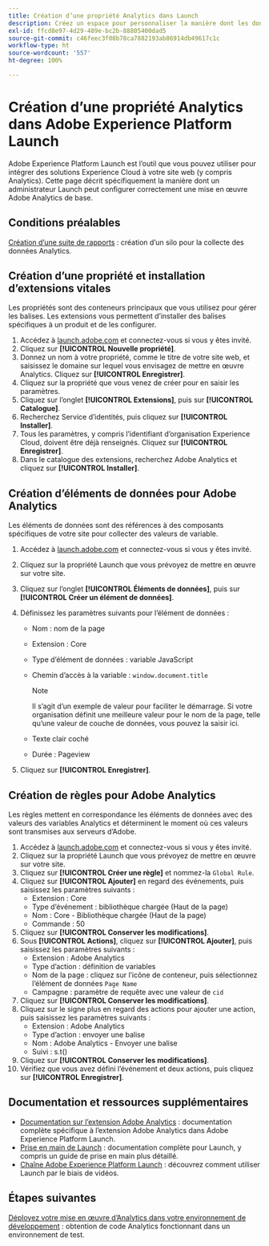 ```yaml
---
title: Création d’une propriété Analytics dans Launch
description: Créez un espace pour personnaliser la manière dont les données sont collectées à l’aide d’Adobe Experience Platform Launch.
exl-id: ffcd8e97-4d29-489e-bc2b-88805400dad5
source-git-commit: c46feec3f08b78ca7882193ab86914db49617c1c
workflow-type: ht
source-wordcount: '557'
ht-degree: 100%

---
```


# Création d’une propriété Analytics dans Adobe Experience Platform Launch

Adobe Experience Platform Launch est l’outil que vous pouvez utiliser pour intégrer des solutions Experience Cloud à votre site web (y compris Analytics). Cette page décrit spécifiquement la manière dont un administrateur Launch peut configurer correctement une mise en œuvre Adobe Analytics de base.

## Conditions préalables

[Création d’une suite de rapports](/help/admin/c-manage-report-suites/c-new-report-suite/t-create-a-report-suite.md) : création d’un silo pour la collecte des données Analytics.

## Création d’une propriété et installation d’extensions vitales

Les propriétés sont des conteneurs principaux que vous utilisez pour gérer les balises. Les extensions vous permettent d’installer des balises spécifiques à un produit et de les configurer.

1. Accédez à [launch.adobe.com](https://launch.adobe.com) et connectez-vous si vous y êtes invité.
1. Cliquez sur **[!UICONTROL Nouvelle propriété]**.
1. Donnez un nom à votre propriété, comme le titre de votre site web, et saisissez le domaine sur lequel vous envisagez de mettre en œuvre Analytics. Cliquez sur **[!UICONTROL Enregistrer]**.
1. Cliquez sur la propriété que vous venez de créer pour en saisir les paramètres.
1. Cliquez sur l’onglet **[!UICONTROL Extensions]**, puis sur **[!UICONTROL Catalogue]**.
1. Recherchez Service d’identités, puis cliquez sur **[!UICONTROL Installer]**.
1. Tous les paramètres, y compris l’identifiant d’organisation Experience Cloud, doivent être déjà renseignés. Cliquez sur **[!UICONTROL Enregistrer]**.
1. Dans le catalogue des extensions, recherchez Adobe Analytics et cliquez sur **[!UICONTROL Installer]**.

## Création d’éléments de données pour Adobe Analytics

Les éléments de données sont des références à des composants spécifiques de votre site pour collecter des valeurs de variable.

1. Accédez à [launch.adobe.com](https://launch.adobe.com) et connectez-vous si vous y êtes invité.
1. Cliquez sur la propriété Launch que vous prévoyez de mettre en œuvre sur votre site.
1. Cliquez sur l’onglet **[!UICONTROL Éléments de données]**, puis sur **[!UICONTROL Créer un élément de données]**.
1. Définissez les paramètres suivants pour l’élément de données :

   * Nom : nom de la page
   * Extension : Core
   * Type d’élément de données : variable JavaScript
   * Chemin d’accès à la variable : `window.document.title`

      >[!NOTE]
      >
      >Il s’agit d’un exemple de valeur pour faciliter le démarrage. Si votre organisation définit une meilleure valeur pour le nom de la page, telle qu’une valeur de couche de données, vous pouvez la saisir ici.
   * Texte clair coché
   * Durée : Pageview
1. Cliquez sur **[!UICONTROL Enregistrer]**.

## Création de règles pour Adobe Analytics

Les règles mettent en correspondance les éléments de données avec des valeurs des variables Analytics et déterminent le moment où ces valeurs sont transmises aux serveurs d’Adobe.

1. Accédez à [launch.adobe.com](https://launch.adobe.com) et connectez-vous si vous y êtes invité.
1. Cliquez sur la propriété Launch que vous prévoyez de mettre en œuvre sur votre site.
1. Cliquez sur **[!UICONTROL Créer une règle]** et nommez-la `Global Rule`.
1. Cliquez sur **[!UICONTROL Ajouter]** en regard des événements, puis saisissez les paramètres suivants :
   * Extension : Core
   * Type d’événement : bibliothèque chargée (Haut de la page)
   * Nom : Core - Bibliothèque chargée (Haut de la page)
   * Commande : 50
1. Cliquez sur **[!UICONTROL Conserver les modifications]**.
1. Sous **[!UICONTROL Actions]**, cliquez sur **[!UICONTROL Ajouter]**, puis saisissez les paramètres suivants :
   * Extension : Adobe Analytics
   * Type d’action : définition de variables
   * Nom de la page : cliquez sur l’icône de conteneur, puis sélectionnez l’élément de données `Page Name`
   * Campagne : paramètre de requête avec une valeur de `cid`
1. Cliquez sur **[!UICONTROL Conserver les modifications]**.
1. Cliquez sur le signe plus en regard des actions pour ajouter une action, puis saisissez les paramètres suivants :
   * Extension : Adobe Analytics
   * Type d’action : envoyer une balise
   * Nom : Adobe Analytics - Envoyer une balise
   * Suivi : s.t()
1. Cliquez sur **[!UICONTROL Conserver les modifications]**.
1. Vérifiez que vous avez défini l’événement et deux actions, puis cliquez sur **[!UICONTROL Enregistrer]**.

## Documentation et ressources supplémentaires

* [Documentation sur l’extension Adobe Analytics](https://experienceleague.adobe.com/docs/launch/using/extensions-ref/adobe-extension/analytics-extension/overview.html?lang=fr#extensions-ref) : documentation complète spécifique à l’extension Adobe Analytics dans Adobe Experience Platform Launch.
* [Prise en main de Launch](https://experienceleague.adobe.com/docs/launch/using/get-started/quick-start.html?lang=fr#get-started) : documentation complète pour Launch, y compris un guide de prise en main plus détaillé.
* [Chaîne Adobe Experience Platform Launch](https://experienceleague.adobe.com?tag=Launch&amp;lang=fr#recommended/solutions/experience-platform) : découvrez comment utiliser Launch par le biais de vidéos.

## Étapes suivantes

[Déployez votre mise en œuvre d’Analytics dans votre environnement de développement](deploy-dev.md) : obtention de code Analytics fonctionnant dans un environnement de test.
